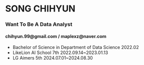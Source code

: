 <!DOCTYPE html>
<html lang="en">
<head>
  <h1>SONG CHIHYUN</h1>
</head>
<body>
    <h3>Want To Be A Data Analyst</h3>
    <h4>chihyun.99@gmail.com / maplexz@naver.com</h4>
    <ul>
        <li>Bachelor of Science in Department of Data Science 2022.02</li>
        <li>LikeLion AI School 7th 2022.09.14~2023.01.13</li>
        <li>LG Aimers 5th 2024.07.01~2024.08.30</li>
    </ul>
</body>
</html>
